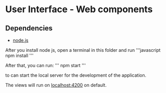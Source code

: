 # User Interface - Web components

## Dependencies

+ [node.js](https://nodejs.org/en/)

After you install node js, open a terminal in this folder and run
'''javascript
npm install
'''

After that, you can run:
'''
    npm start
'''

to can start the local server for the development of the application.

The views will run on [localhost:4200](localhost:4200) on default.